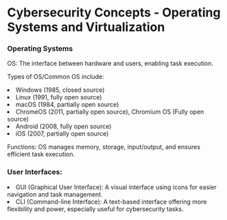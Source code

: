 

<h1>Cybersecurity Concepts - Operating Systems and Virtualization</h1>

<h3>Operating Systems</h3>
<p>OS: The interface between hardware and users, enabling task execution.</p>
<p>Types of OS/Common OS include: 
  <li>Windows (1985, closed source)</li> 
  <li>Linux (1991, fully open source)</li> 
  <li>macOS (1984, partially open source)</li> 
  <li>ChromeOS (2011, partially open source), Chromium OS (Fully open source)</li> 
  <li>Android (2008, fully open source)</li> 
  <li>iOS (2007, partially open source)</li>
</p>
<p>Functions: OS manages memory, storage, input/output, and ensures efficient task execution.</p>

<h3>User Interfaces:</h3>
<li>GUI (Graphical User Interface): A visual interface using icons for easier navigation and task management.</li>
<li>CLI (Command-line Interface): A text-based interface offering more flexibility and power, especially useful for cybersecurity tasks.</li>
